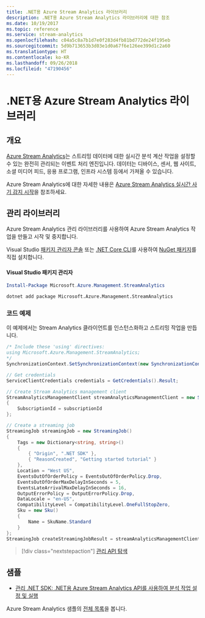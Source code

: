 ```yaml
---
title: .NET용 Azure Stream Analytics 라이브러리
description: .NET용 Azure Stream Analytics 라이브러리에 대한 참조
ms.date: 10/19/2017
ms.topic: reference
ms.service: stream-analytics
ms.openlocfilehash: c04a5c8a7b1d7e0f283d4fb81bd772de24f195eb
ms.sourcegitcommit: 5d9b713653b3d03e1d0a67f6e126ee399d1c2a60
ms.translationtype: HT
ms.contentlocale: ko-KR
ms.lasthandoff: 09/26/2018
ms.locfileid: "47190456"
---
```

# <a name="azure-stream-analytics-libraries-for-net"></a>.NET용 Azure Stream Analytics 라이브러리

## <a name="overview"></a>개요

[Azure Stream Analytics](/azure/stream-analytics/stream-analytics-introduction)는 스트리밍 데이터에 대한 실시간 분석 계산 작업을 설정할 수 있는 완전히 관리되는 이벤트 처리 엔진입니다. 데이터는 디바이스, 센서, 웹 사이트, 소셜 미디어 피드, 응용 프로그램, 인프라 시스템 등에서 가져올 수 있습니다. 

Azure Stream Analytics에 대한 자세한 내용은 [Azure Stream Analytics 실시간 사기 감지 시작](/azure/stream-analytics/stream-analytics-real-time-fraud-detection)을 참조하세요.


## <a name="management-library"></a>관리 라이브러리

Azure Stream Analytics 관리 라이브러리를 사용하여 Azure Stream Analytics 작업을 만들고 시작 및 중지합니다.

Visual Studio [패키지 관리자 콘솔][PackageManager] 또는 [.NET Core CLI][DotNetCLI]를 사용하여 [NuGet 패키지](https://www.nuget.org/packages/Microsoft.Azure.Management.StreamAnalytics)를 직접 설치합니다.

#### <a name="visual-studio-package-manager"></a>Visual Studio 패키지 관리자

```powershell
Install-Package Microsoft.Azure.Management.StreamAnalytics
```

```bash
dotnet add package Microsoft.Azure.Management.StreamAnalytics
```

### <a name="code-example"></a>코드 예제

이 예제에서는 Stream Analytics 클라이언트를 인스턴스화하고 스트리밍 작업을 만듭니다.

```csharp
/* Include these 'using' directives:
using Microsoft.Azure.Management.StreamAnalytics;
*/
SynchronizationContext.SetSynchronizationContext(new SynchronizationContext());

// Get credentials
ServiceClientCredentials credentials = GetCredentials().Result;

// Create Stream Analytics management client
StreamAnalyticsManagementClient streamAnalyticsManagementClient = new StreamAnalyticsManagementClient(credentials)
{
    SubscriptionId = subscriptionId
};

// Create a streaming job
StreamingJob streamingJob = new StreamingJob()
{
    Tags = new Dictionary<string, string>()
    {
        { "Origin", ".NET SDK" },
        { "ReasonCreated", "Getting started tutorial" }
    },
    Location = "West US",
    EventsOutOfOrderPolicy = EventsOutOfOrderPolicy.Drop,
    EventsOutOfOrderMaxDelayInSeconds = 5,
    EventsLateArrivalMaxDelayInSeconds = 16,
    OutputErrorPolicy = OutputErrorPolicy.Drop,
    DataLocale = "en-US",
    CompatibilityLevel = CompatibilityLevel.OneFullStopZero,
    Sku = new Sku()
    {
        Name = SkuName.Standard
    }
};
StreamingJob createStreamingJobResult = streamAnalyticsManagementClient.StreamingJobs.CreateOrReplace(streamingJob, resourceGroupName, streamingJobName);
```

> [!div class="nextstepaction"]
> [관리 API 탐색](/dotnet/api/overview/azure/streamanalytics/management)


## <a name="samples"></a>샘플

- [관리 .NET SDK: .NET용 Azure Stream Analytics API를 사용하여 분석 작업 설정 및 실행](/azure/stream-analytics/stream-analytics-dotnet-management-sdk)

Azure Stream Analytics 샘플의 [전체 목록](https://azure.microsoft.com/resources/samples/?platform=dotnet&service=stream-analytics)을 봅니다.

[PackageManager]: https://docs.microsoft.com/nuget/tools/package-manager-console
[DotNetCLI]: https://docs.microsoft.com/dotnet/core/tools/dotnet-add-package
